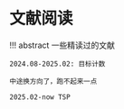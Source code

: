 # 文献阅读

!!! abstract
    一些精读过的文献

    2024.08-2025.02: 目标计数
    
    中途换方向了，跑不起来一点

    2025.02-now TSP
